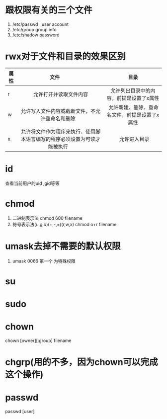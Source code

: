 # 跟权限有关的三个文件
1. /etc/passwd    user account
2. /etc/group     group info
3. /etc/shadow    password
# rwx对于文件和目录的效果区别
| 属性| 文件          | 目录  |
| --- |:----------:| :-----:|
| r   | 允许打开并读取文件内容 | 允许列出目录中的内容，前提是设置了x属性|
| w   | 允许写入文件内容或截断文件，不允许重命名和删除      |  允许新建、删除、重命名文件，前提是设置了x属性 |
| x   | 允许将文件作为程序来执行，使用脚本语言编写的程序必须设置为可读才能被执行      |    允许进入目录 |
# id
查看当前用户的uid ,gid等等
# chmod
1. 二进制表示法 chmod 600 filename
2. 符号表示法(u,g,o)(+,-,=)(r,w,x) chmod o+r filename
# umask去掉不需要的默认权限
1. umask 0066 第一个 为特殊权限
# su
# sudo
# chown
chown [owner][:group] filename
# chgrp(用的不多，因为chown可以完成这个操作)

# passwd
passwd [user]
